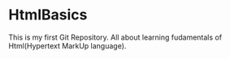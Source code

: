 # HtmlBasics
This is my first Git Repository. All about learning fudamentals of Html(Hypertext MarkUp language).
